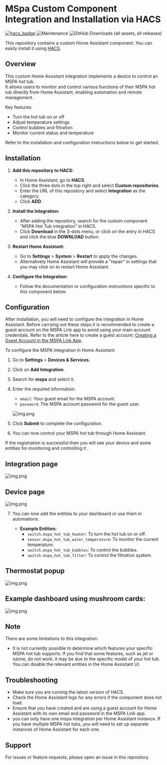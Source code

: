 # MSpa Custom Component Integration and Installation via HACS


[![hacs_badge](https://img.shields.io/badge/HACS-Custom-orange.svg)](https://github.com/custom-components/hacs) ![Maintenance](https://img.shields.io/maintenance/yes/2025.svg)
![GitHub Downloads (all assets, all releases)](https://img.shields.io/github/downloads/jm-cook/mspa-homeassistant/total)


This repository contains a custom Home Assistant component. You can easily install it using [HACS](https://hacs.xyz/).

## Overview

This custom Home Assistant integration implements a device to control an MSPA hot tub.  
It allows users to monitor and control various functions of their MSPA hot tub directly from Home Assistant, enabling automation and remote management.

Key features:
- Turn the hot tub on or off
- Adjust temperature settings
- Control bubbles and filtration
- Monitor current status and temperature

Refer to the installation and configuration instructions below to get started.

## Installation

1. **Add this repository to HACS:**
    - In Home Assistant, go to **HACS**.
    - Click the three dots in the top right and select **Custom repositories**.
    - Enter the URL of this repository and select **Integration** as the category.
    - Click **ADD**.

2. **Install the Integration:**
    - After adding the repository, search for the custom component "MSPA Hot Tub integration" in HACS.
    - Click **Download** in the 3-dots menu, or click on the entry in HACS and click the blue **DOWNLOAD** button.

3. **Restart Home Assistant:**
    - Go to **Settings** > **System** > **Restart** to apply the changes.
    - Alternatively Home Assistant will provide a "repair" in settings that you may click on to restart Home Assistant. 

4. **Configure the Integration:**
    - Follow the documentation or configuration instructions specific to this component below.



## Configuration

After installation, you will need to configure the integration in Home Assistant. Before carrying out these steps it is recommended to 
create a guest account on the MSPA Link app to avoid using your main account credentials. Refer to the article here 
to create a guest account: [Creating a Guest Account in the MSPA Link App](MSPA_LINK.md).

To configure the MSPA integration in Home Assistant:
1. Go to **Settings** > **Devices & Services**.
2. Click on **Add Integration**.
3. Search for **mspa** and select it.
4. Enter the required information:
   - `email`: Your guest email for the MSPA account.
   - `password`: The MSPA account password for the guest user.

   ![img.png](img/img3.png)


5. Click **Submit** to complete the configuration.
6. You can now control your MSPA hot tub through Home Assistant.




If the registration is successful then you will see your device and 
some entities for monitoring and controlling it .

## Integration page

![img.png](img/img6.png)

## Device page

![img.png](img/img.png)

7. You can now add the entities to your dashboard or use them in automations.

   - **Example Entities:**
     - `switch.mspa_hot_tub_heater`: To turn the hot tub on or off.
     - `sensor.mspa_hot_tub_water_temperature`: To monitor the current temperature.
     - `switch.mspa_hot_tub_bubbles`: To control the bubbles.
     - `switch.mspa_hot_tub_filter`: To control the filtration system.

## Thermostat popup

![img.png](img/img2.png)

## Example dashboard using mushroom cards:

![img.png](img/img7.png)

## Note

There are some limitations to this integration:
- It is not currently possible to determine which features your specific MSPA hot tub supports. If you find that some features, such as jet or ozone, do not work, it may be due to the specific model of your hot tub. You can disable the relevant entities in the Home Assistant UI.


## Troubleshooting

- Make sure you are running the latest version of HACS.
- Check the Home Assistant logs for any errors if the component does not load.
- Ensure that you have created and are using a guest account for Home Assistant with its own email and password in the MSPA Link app.
- you can only have one mspa integration per Home Assistant instance. If you have multiple MSPA hot tubs, you will need to set up separate instances of Home Assistant for each one.


## Support

For issues or feature requests, please open an issue in this repository.
